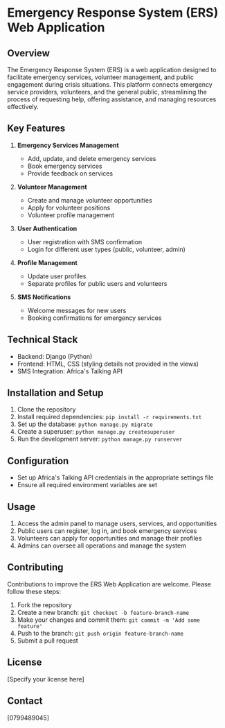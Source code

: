 # Emergency Response System (ERS) Web Application

## Overview

The Emergency Response System (ERS) is a web application designed to facilitate emergency services, volunteer management, and public engagement during crisis situations. This platform connects emergency service providers, volunteers, and the general public, streamlining the process of requesting help, offering assistance, and managing resources effectively.

## Key Features

1. **Emergency Services Management**
   - Add, update, and delete emergency services
   - Book emergency services
   - Provide feedback on services

2. **Volunteer Management**
   - Create and manage volunteer opportunities
   - Apply for volunteer positions
   - Volunteer profile management

3. **User Authentication**
   - User registration with SMS confirmation
   - Login for different user types (public, volunteer, admin)

4. **Profile Management**
   - Update user profiles
   - Separate profiles for public users and volunteers

5. **SMS Notifications**
   - Welcome messages for new users
   - Booking confirmations for emergency services

## Technical Stack

- Backend: Django (Python)
- Frontend: HTML, CSS (styling details not provided in the views)
- SMS Integration: Africa's Talking API

## Installation and Setup

1. Clone the repository
2. Install required dependencies: `pip install -r requirements.txt`
3. Set up the database: `python manage.py migrate`
4. Create a superuser: `python manage.py createsuperuser`
5. Run the development server: `python manage.py runserver`

## Configuration

- Set up Africa's Talking API credentials in the appropriate settings file
- Ensure all required environment variables are set

## Usage

1. Access the admin panel to manage users, services, and opportunities
2. Public users can register, log in, and book emergency services
3. Volunteers can apply for opportunities and manage their profiles
4. Admins can oversee all operations and manage the system

## Contributing

Contributions to improve the ERS Web Application are welcome. Please follow these steps:

1. Fork the repository
2. Create a new branch: `git checkout -b feature-branch-name`
3. Make your changes and commit them: `git commit -m 'Add some feature'`
4. Push to the branch: `git push origin feature-branch-name`
5. Submit a pull request

## License

[Specify your license here]

## Contact

[0799489045]

